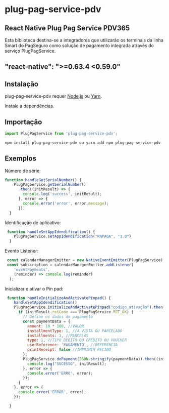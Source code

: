 # plug-pag-service-pdv
## React Native Plug Pag Service PDV365

Esta biblioteca destina-se a integradores que utilizarão os terminais da linha Smart do
PagSeguro como solução de pagamento integrada através do serviço PlugPagService.


## "react-native": ">=0.63.4 <0.59.0"

## Instalação

plug-pag-service-pdv requer [Node.js](https://nodejs.org/) ou [Yarn](https://yarnpkg.com).

Instale a dependências.

## Importação

```javascript
import PlugPagService from 'plug-pag-service-pdv';
```

```sh
npm install plug-pag-service-pdv ou yarn add npm plug-pag-service-pdv
```

## Exemplos

Número de série:

```javascript
function handleGetSerialNumber() {
    PlugPagService.getSerialNumber()
      .then((initResult) => {
        console.log('success', initResult);
      }, error => {
        console.error('error', error.message);
      });
  }
```

Identificação de aplicativo:

```javascript
 function handleSetAppIdendification() {
    PlugPagService.setAppIdendification("RNPAGA", "1.0")
  }
```

Evento Listener:

```javascript
 const calendarManagerEmitter = new NativeEventEmitter(PlugPagService);
 const subscription = calendarManagerEmitter.addListener(
    'eventPayments',
    (reminder) => console.log(reminder)
  );
```

Inicializar e ativar o Pin pad:

```javascript
 function handleInitializeAndActivatePinpad() {
    handleSetAppIdendification()
    PlugPagService.initializeAndActivatePinpad("codigo_ativação").then((initResult) => {
      if (initResult.retCode === PlugPagService.RET_OK) {
        // Define os dados do pagamento
        const paymentData = {
          amount: 19 * 100, //VALOR
          installmentType: 1, //A VISTA OU PARCELADO
          installments: 1, //PARCELAS
          type: 1, //TIPO DEBITO OU CREDITO OU VOUCHER
          userReference: 'PAGAMENTO', //REFERENCIA
          printReceipt: false //IMPRIMIR RECIBO
        };
        PlugPagService.doPayment(JSON.stringify(paymentData)).then((initResult) => {
          console.log("SUCESSO", initResult);
        }, error => {
          console.error('ERRO', error);
        });
      }
    }, error => {
      console.error('ERROR', error);
    });

  }
```
